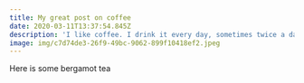 ```yaml
---
title: My great post on coffee
date: 2020-03-11T13:37:54.845Z
description: 'I like coffee. I drink it every day, sometimes twice a day.'
image: img/c7d74de3-26f9-49bc-9062-899f10418ef2.jpeg
---
```

Here is some bergamot tea
